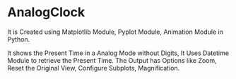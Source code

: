 # AnalogClock
It is Created using Matplotlib Module, Pyplot Module, Animation Module in Python.

It shows the Present Time in a Analog Mode without Digits, It Uses Datetime Module to retrieve the Present Time.
The Output has Options like Zoom, Reset the Original View, Configure Subplots, Magnification.
